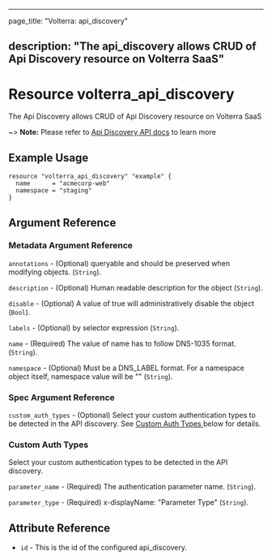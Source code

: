 ---

page_title: "Volterra: api_discovery"

description: "The api_discovery allows CRUD of Api Discovery resource on Volterra SaaS"
---------------------------------------------------------------------------------------

Resource volterra_api_discovery
===============================

The Api Discovery allows CRUD of Api Discovery resource on Volterra SaaS

~> **Note:** Please refer to [Api Discovery API docs](https://docs.cloud.f5.com/docs-v2/api/api-discovery) to learn more

Example Usage
-------------

```hcl
resource "volterra_api_discovery" "example" {
  name      = "acmecorp-web"
  namespace = "staging"
}

```

Argument Reference
------------------

### Metadata Argument Reference

`annotations` - (Optional) queryable and should be preserved when modifying objects. (`String`).

`description` - (Optional) Human readable description for the object (`String`).

`disable` - (Optional) A value of true will administratively disable the object (`Bool`).

`labels` - (Optional) by selector expression (`String`).

`name` - (Required) The value of name has to follow DNS-1035 format. (`String`).

`namespace` - (Optional) Must be a DNS_LABEL format. For a namespace object itself, namespace value will be "" (`String`).

### Spec Argument Reference

`custom_auth_types` - (Optional) Select your custom authentication types to be detected in the API discovery. See [Custom Auth Types ](#custom-auth-types) below for details.

### Custom Auth Types

Select your custom authentication types to be detected in the API discovery.

`parameter_name` - (Required) The authentication parameter name. (`String`).

`parameter_type` - (Required) x-displayName: "Parameter Type" (`String`).

Attribute Reference
-------------------

-	`id` - This is the id of the configured api_discovery.
